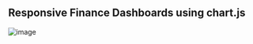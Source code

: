 ## Responsive Finance Dashboards using chart.js
![image](https://github.com/user-attachments/assets/fe390025-1f25-4d50-a605-dd0acdb8c8fa)
